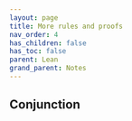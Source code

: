 ```yaml
---
layout: page
title: More rules and proofs
nav_order: 4
has_children: false
has_toc: false
parent: Lean  
grand_parent: Notes
---
```


## Conjunction 

